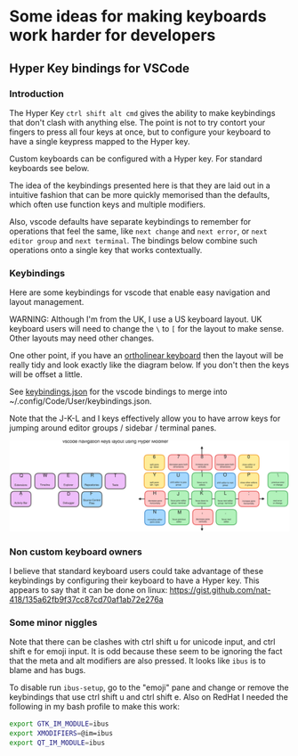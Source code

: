 # Some ideas for making keyboards work harder for developers

## Hyper Key bindings for VSCode

### Introduction

The Hyper Key `ctrl shift alt cmd` gives the ability to make keybindings that
don't clash with anything else. The point is not to try contort your fingers
to press all four keys at once, but to configure your keyboard to have a
single keypress mapped to the Hyper key.

Custom keyboards can be configured with a Hyper key. For standard keyboards
see below.

The idea of the keybindings presented here is that they are laid out in a
intuitive fashion that can be more quickly memorised than the defaults, which
often use function keys and multiple modifiers.

Also, vscode defaults have separate keybindings to remember for operations that feel the
same, like `next change` and `next error`, or `next editor group` and `next terminal`.
The bindings below combine such operations onto a single key that works
contextually.

### Keybindings
Here are some keybindings for vscode that
enable easy navigation and layout management.

WARNING: Although I'm from the UK, I use a US keyboard layout. UK keyboard
users will need to change the `\` to `[` for the layout to make sense. Other
layouts may need other changes.

One other point, if you have an
[ortholinear keyboard](https://www.daskeyboard.com/blog/what-is-an-ortholinear-keyboard/)
then the layout will be really tidy and look exactly like the diagram below.
If you don't then the keys will be offset a little.

See [keybindings.json](keybindings.json) for the vscode bindings to merge into
~/.config/Code/User/keybindings.json.

Note that the J-K-L and I keys effectively allow you to have
arrow keys for jumping around editor groups / sidebar / terminal panes.


![vscode keybindings](vscode.svg)

### Non custom keyboard owners

I believe that standard keyboard users could take advantage of these keybindings
by configuring their keyboard to have a Hyper key. This appears to say that
it can be done on linux:
https://gist.github.com/nat-418/135a62fb9f37cc87cd70af1ab72e276a


### Some minor niggles

Note that there can be clashes with ctrl shift u for unicode input, and ctrl
shift e for emoji input. It is odd because these seem to be ignoring the fact
that the meta and alt modifiers are also pressed. It looks like ``ibus`` is
to blame and has bugs.

To disable run ```ibus-setup```, go to the "emoji" pane and change or remove
the keybindings that use ctrl shift u and ctrl shift e. Also on RedHat I
needed the following in my bash profile to make this work:

```bash
export GTK_IM_MODULE=ibus
export XMODIFIERS=@im=ibus
export QT_IM_MODULE=ibus
```

